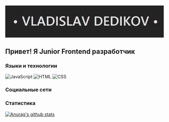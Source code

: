 ![Header](https://github.com/crew-dev/crew-dev/blob/main/assets/line.png)

## Привет! Я Junior Frontend разработчик

### Языки и технологии
![JavaScript](https://img.shields.io/badge/-JavaScript-232323?style=for-the-badge&logo=JavaScript)
![HTML](https://img.shields.io/badge/-HTML-E44D26?style=for-the-badge&logo=HTML)
![CSS](https://img.shields.io/badge/-HTML-0378BD?style=for-the-badge&logo=Css)

### Социальные сети

### Статистика 
[![Anurag's github stats](https://github-readme-stats.vercel.app/api?username=Naereen&theme=blue-green)](https://github.com/anuraghazra/github-readme-stats)